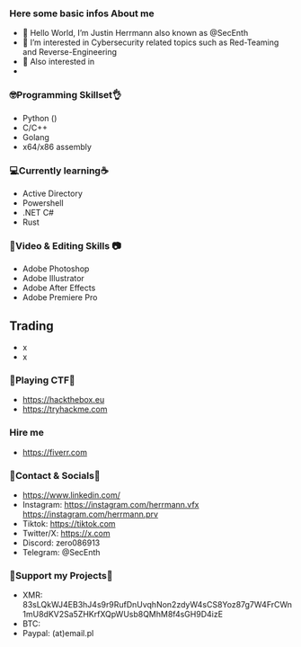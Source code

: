 ### Here some basic infos About me
- 👋 Hello World, I’m Justin Herrmann also known as @SecEnth 
- 👀 I’m interested in Cybersecurity related topics such as Red-Teaming and Reverse-Engineering
- 👀 Also interested in
- 
### 🤓Programming Skillset👌
- Python ()
- C/C++ 
- Golang
- x64/x86 assembly
### 💻Currently learning☕️ 
- Active Directory
- Powershell
- .NET C#
- Rust
### 🎥Video & Editing Skills 📷 
- Adobe Photoshop
- Adobe Illustrator
- Adobe After Effects
- Adobe Premiere Pro
## Trading
- x
- x
### 🎯Playing CTF🎯
- https://hackthebox.eu
- https://tryhackme.com
### Hire me 
- https://fiverr.com
### 📱Contact & Socials💬
- https://www.linkedin.com/
- Instagram: https://instagram.com/herrmann.vfx
             https://instagram.com/herrmann.prv
- Tiktok:    https://tiktok.com
- Twitter/X: https://x.com
- Discord: zero086913
- Telegram: @SecEnth
### 💸Support my Projects💸
- XMR: 83sLQkWJ4EB3hJ4s9r9RufDnUvqhNon2zdyW4sCS8Yoz87g7W4FrCWn1mU8dKV2Sa5ZHKrfXQpWUsb8QMhM8f4sGH9D4izE
- BTC: 
- Paypal: (at)email.pl
